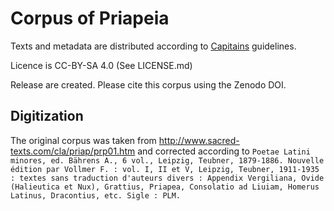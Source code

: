 Corpus of Priapeia
==================

Texts and metadata are distributed according to [Capitains](https://capitains.org) guidelines.

Licence is CC-BY-SA 4.0 (See LICENSE.md)

Release are created. Please cite this corpus using the Zenodo DOI.

## Digitization
The original corpus was taken from http://www.sacred-texts.com/cla/priap/prp01.htm and corrected according to `Poetae Latini minores, ed. Bährens A., 6 vol., Leipzig, Teubner, 1879-1886. Nouvelle édition par Vollmer F. : vol. I, II et V, Leipzig, Teubner, 1911-1935 : textes sans traduction d'auteurs divers : Appendix Vergiliana, Ovide (Halieutica et Nux), Grattius, Priapea, Consolatio ad Liuiam, Homerus Latinus, Dracontius, etc. Sigle : PLM.`

